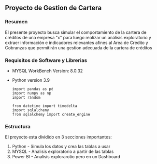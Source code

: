## Proyecto de Gestion de Cartera

### Resumen
El presente proyecto busca simular el comportamiento de la cartera de créditos de una empresa "x" para luego realizar un análisis exploratorio y extraer información e indicadores relevantes afines
al Area de Crédito y Cobranzas que permitirán una gestion adecuada de la cartera de créditos


### Requisitos de Software y Librerias 
- MYSQL WorkBench Version: 8.0.32
  
- Python version 3.9
  ```
  import pandas as pd
  import numpy as np
  import random
  
  from datetime import timedelta
  import sqlalchemy
  from sqlalchemy import create_engine
  ``` 
     

### Estructura
El proyecto esta dividido en 3 secciones importantes:
1) Python   - Simula los datos y crea las tablas a usar
2) MYSQL    - Analisis exploratorio a partir de las tablas
3) Power BI - Analisis explorarotio pero en un Dashboard 
